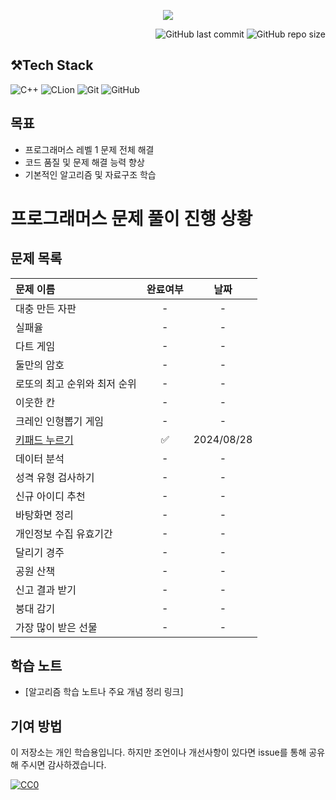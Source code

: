 <p align='center'>
    <img src=https://capsule-render.vercel.app/api?type=waving&height=210&color=gradient&text=프로그래머즈%20연습문제&textBg=false&fontColor=FFFFFF&desc=레벨1&descAlign=91&descAlignY=58&descSize=30">
</p>
<div align="right">

![GitHub last commit](https://img.shields.io/github/last-commit/gobad820/programmers-level-one)
![GitHub repo size](https://img.shields.io/github/repo-size/gobad820/programmers-level-one)

</div>

## ⚒️Tech Stack

![C++](https://img.shields.io/badge/C++-00599C?style=for-the-badge&logo=c%2B%2B&logoColor=white&style=flat)
![CLion](https://img.shields.io/badge/CLion-000000?style=for-the-badge&logo=clion&logoColor=white&style=flat)
![Git](https://img.shields.io/badge/Git-F05032?style=for-the-badge&logo=git&logoColor=white&style=flat)
![GitHub](https://img.shields.io/badge/GitHub-181717?style=for-the-badge&logo=github&logoColor=white&style=flat)

## 목표

- 프로그래머스 레벨 1 문제 전체 해결
- 코드 품질 및 문제 해결 능력 향상
- 기본적인 알고리즘 및 자료구조 학습

# 프로그래머스 문제 풀이 진행 상황

## 문제 목록

| 문제 이름                                                                                                                                                | 완료여부 |     날짜     |
|:-----------------------------------------------------------------------------------------------------------------------------------------------------|:----:|:----------:|
| 대충 만든 자판                                                                                                                                             |  -   |     -      |
| 실패율                                                                                                                                                  |  -   |     -      |
| 다트 게임                                                                                                                                                |  -   |     -      |
| 둘만의 암호                                                                                                                                               |  -   |     -      |
| 로또의 최고 순위와 최저 순위                                                                                                                                     |  -   |     -      |
| 이웃한 칸                                                                                                                                                |  -   |     -      |
| 크레인 인형뽑기 게임                                                                                                                                          |  -   |     -      |
| [키패드 누르기](https://github.com/gobad820/programmers-level-one/blob/main/solutions/%ED%82%A4%ED%8C%A8%EB%93%9C%20%EB%88%84%EB%A5%B4%EA%B8%B0/160586.cc) |  ✅   | 2024/08/28 |
| 데이터 분석                                                                                                                                               |  -   |     -      |
| 성격 유형 검사하기                                                                                                                                           |  -   |     -      |
| 신규 아이디 추천                                                                                                                                            |  -   |     -      |
| 바탕화면 정리                                                                                                                                              |  -   |     -      |
| 개인정보 수집 유효기간                                                                                                                                         |  -   |     -      |
| 달리기 경주                                                                                                                                               |  -   |     -      |
| 공원 산책                                                                                                                                                |  -   |     -      |
| 신고 결과 받기                                                                                                                                             |  -   |     -      |
| 붕대 감기                                                                                                                                                |  -   |     -      |
| 가장 많이 받은 선물                                                                                                                                          |  -   |     -      |

## 학습 노트

- [알고리즘 학습 노트나 주요 개념 정리 링크]

## 기여 방법

이 저장소는 개인 학습용입니다. 하지만 조언이나 개선사항이 있다면 issue를 통해 공유해 주시면 감사하겠습니다.

[![CC0](https://licensebuttons.net/p/zero/1.0/88x31.png)](http://creativecommons.org/publicdomain/zero/1.0/)
